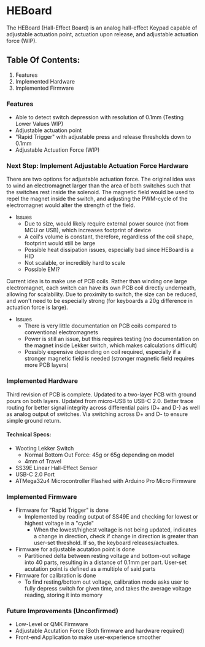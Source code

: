 # HEBoard
The HEBoard (Hall-Effect Board) is an analog hall-effect Keypad capable of adjustable actuation point, actuation upon release, and adjustable actuation force (WIP).

## Table Of Contents:
1. Features
2. Implemented Hardware
3. Implemented Firmware

### Features
* Able to detect switch depression with resolution of 0.1mm (Testing Lower Values WIP)
* Adjustable actuation point
* "Rapid Trigger" with adjustable press and release thresholds down to 0.1mm
* Adjustable Actuation Force (WIP)

### Next Step: Implement Adjustable Actuation Force Hardware
There are two options for adjustable actuation force. The original idea was to wind an electromagnet larger than the area of both switches such that the switches rest inside the solenoid. The magnetic field would be used to repel the magnet inside the switch, and adjusting the PWM-cycle of the electromagnet would alter the strength of the field. 

* Issues
  * Due to size, would likely require external power source (not from MCU or USB), which increases footprint of device
  * A coil's volume is constant, therefore, regardless of the coil shape, footprint would still be large
  * Possible heat dissipation issues, especially bad since HEBoard is a HID
  * Not scalable, or incredibly hard to scale
  * Possible EMI? 

Current idea is to make use of PCB coils. Rather than winding one large electromagnet, each switch can have its own PCB coil directly underneath, allowing for scalability. Due to proximity to switch, the size can be reduced, and won't need to be especially strong (for keyboards a 20g difference in actuation force is large).

* Issues
  * There is very little documentation on PCB coils compared to conventional electromagnets
  * Power is still an issue, but this requires testing (no documentation on the magnet inside Lekker switch, which makes calculations difficult)
  * Possibly expensive depending on coil required, especially if a stronger magnetic field is needed (stronger magnetic field requires more PCB layers)
 
### Implemented Hardware
Third revision of PCB is complete. Updated to a two-layer PCB with ground pours on both layers. Updated from micro-USB to USB-C 2.0. Better trace routing for better signal integrity across differential pairs (D+ and D-) as well as analog output of switches. Via switching across D+ and D- to ensure simple ground return. 

#### Technical Specs: 
* Wooting Lekker Switch 
  * Normal Bottom Out Force: 45g or 65g depending on model
  * 4mm of Travel
* SS39E Linear Hall-Effect Sensor
* USB-C 2.0 Port
* ATMega32u4 Microcontroller Flashed with Arduino Pro Micro Firmware

### Implemented Firmware
* Firmware for "Rapid Trigger" is done
  * Implemented by reading output of SS49E and checking for lowest or highest voltage in a "cycle"
    * When the lowest/highest voltage is not being updated, indicates a change in direction, check if change in direction is greater than user-set threshold. If so, the keyboard releases/actuates.
* Firmware for adjustable acutation point is done
  * Partitioned delta between resting voltage and bottom-out voltage into 40 parts, resulting in a distance of 0.1mm per part. User-set acutation point is defined as a multiple of said parts
* Firmware for calibration is done
  * To find resting/bottom out voltage, calibration mode asks user to fully depress switch for given time, and takes the average voltage reading, storing it into memory

### Future Improvements (Unconfirmed)
* Low-Level or QMK Firmware
* Adjustable Acutation Force (Both firmware and hardware required)
* Front-end Application to make user-experience smoother
  
